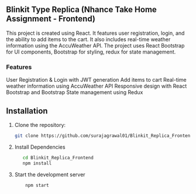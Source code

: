 ## Blinkit Type Replica (Nhance Take Home Assignment - Frontend)
This project is created using React. It features user registration, login, and the ability to add items to the cart. It also includes real-time weather information using the AccuWeather API. The project uses React Bootstrap for UI components, Bootstrap for styling, redux for state management.

### Features
User Registration & Login with JWT generation
Add items to cart
Real-time weather information using AccuWeather API
Responsive design with React Bootstrap and Bootstrap
State management using Redux

## Installation

1. Clone the repository:

   ```bash
   git clone https://github.com/surajagrawal01/Blinkit_Replica_Frontend.git


2. Install Dependencies

   ```bash
      cd Blinkit_Replica_Frontend
      npm install

3. Start the development server

   ```bash
       npm start
